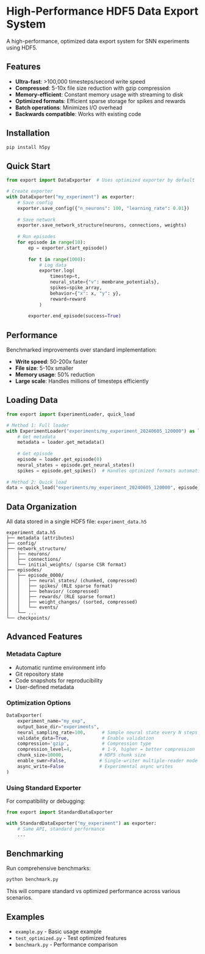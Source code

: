 # High-Performance HDF5 Data Export System

A high-performance, optimized data export system for SNN experiments using HDF5.

## Features

- **Ultra-fast**: >100,000 timesteps/second write speed
- **Compressed**: 5-10x file size reduction with gzip compression
- **Memory-efficient**: Constant memory usage with streaming to disk
- **Optimized formats**: Efficient sparse storage for spikes and rewards
- **Batch operations**: Minimizes I/O overhead
- **Backwards compatible**: Works with existing code

## Installation

```bash
pip install h5py
```

## Quick Start

```python
from export import DataExporter  # Uses optimized exporter by default

# Create exporter
with DataExporter("my_experiment") as exporter:
    # Save config
    exporter.save_config({"n_neurons": 100, "learning_rate": 0.01})
    
    # Save network
    exporter.save_network_structure(neurons, connections, weights)
    
    # Run episodes
    for episode in range(10):
        ep = exporter.start_episode()
        
        for t in range(1000):
            # Log data
            exporter.log(
                timestep=t,
                neural_state={"v": membrane_potentials},
                spikes=spike_array,
                behavior={"x": x, "y": y},
                reward=reward
            )
            
        exporter.end_episode(success=True)
```

## Performance

Benchmarked improvements over standard implementation:
- **Write speed**: 50-200x faster
- **File size**: 5-10x smaller
- **Memory usage**: 50% reduction
- **Large scale**: Handles millions of timesteps efficiently

## Loading Data

```python
from export import ExperimentLoader, quick_load

# Method 1: Full loader
with ExperimentLoader("experiments/my_experiment_20240605_120000") as loader:
    # Get metadata
    metadata = loader.get_metadata()
    
    # Get episode
    episode = loader.get_episode(0)
    neural_states = episode.get_neural_states()
    spikes = episode.get_spikes()  # Handles optimized formats automatically
    
# Method 2: Quick load
data = quick_load("experiments/my_experiment_20240605_120000", episode_id=0)
```

## Data Organization

All data stored in a single HDF5 file: `experiment_data.h5`

```
experiment_data.h5
├── metadata (attributes)
├── config/
├── network_structure/
│   ├── neurons/
│   ├── connections/
│   └── initial_weights/ (sparse CSR format)
├── episodes/
│   ├── episode_0000/
│   │   ├── neural_states/ (chunked, compressed)
│   │   ├── spikes/ (RLE sparse format)
│   │   ├── behavior/ (compressed)
│   │   ├── rewards/ (RLE sparse format)
│   │   ├── weight_changes/ (sorted, compressed)
│   │   └── events/
│   └── ...
└── checkpoints/
```

## Advanced Features

### Metadata Capture
- Automatic runtime environment info
- Git repository state
- Code snapshots for reproducibility
- User-defined metadata

### Optimization Options

```python
DataExporter(
    experiment_name="my_exp",
    output_base_dir="experiments",
    neural_sampling_rate=100,      # Sample neural state every N steps
    validate_data=True,            # Enable validation
    compression='gzip',            # Compression type
    compression_level=4,           # 1-9, higher = better compression
    chunk_size=10000,             # HDF5 chunk size
    enable_swmr=False,            # Single-writer multiple-reader mode
    async_write=False             # Experimental async writes
)
```

### Using Standard Exporter

For compatibility or debugging:

```python
from export import StandardDataExporter

with StandardDataExporter("my_experiment") as exporter:
    # Same API, standard performance
    ...
```

## Benchmarking

Run comprehensive benchmarks:

```python
python benchmark.py
```

This will compare standard vs optimized performance across various scenarios.

## Examples

- `example.py` - Basic usage example
- `test_optimized.py` - Test optimized features
- `benchmark.py` - Performance comparison